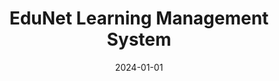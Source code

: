 ---
title: "EduNet Learning Management System"
date: 2024-01-01
draft: false
description: "PHP, MySQL, and JavaScript learning management system (LMS) with course administration (create, read, update, and delete CRUD) and enrollment features."
tags: ["PHP", "Javascript", "MySQL", "Dashboard"]
repository: "https://bitbucket.org/obidonald/edunet-learning-management-system-lms"
livesite: "https://edunet.donaldobi.site/?p=courses"
images:
  - src: "images/edunetlanding.jpg"
    alt: "Edunet Landing Page"
  - src: "images/edunetlist.jpg"
    alt: "Edunet Courses Page"
  - src: "images/edunetcourse_detail.jpg"
    alt: "Course Detail Page"
  - src: "images/edunetlogin.jpg"
    alt: "Edunet Course Detail Page"
  - src: "images/edunetregistration.jpg"
    alt: "Edunet Register Page"
  - src: "images/edunetuser_dashboard.jpg"
    alt: "Edunet User Dashboard"
  - src: "images/edunetenrolment.jpg"
    alt: "Edunet User Enrolment"
  - src: "images/edunetadmin.jpg"
    alt: "Edunet Admin Page"
  - src: "images/edunetadmin_courses.jpg"
    alt: "Edunet Admin Courses Page"
  - src: "images/edunetcreate_course.jpg"
    alt: "Edunet Create Course Page"
  - src: "images/edunetedit_course.jpg"
    alt: "Edunet Edit Course Page"
  - src: "images/edunetadmin_enrolments.jpg"
    alt: "Edunet Admin Enrolments Page"
---